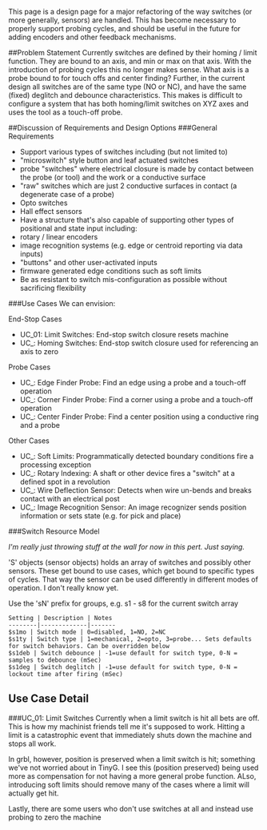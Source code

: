 This page is a design page for a major refactoring of the way switches (or more generally, sensors) are handled. This has become necessary to properly support probing cycles, and should be useful in the future for adding encoders and other feedback mechanisms.

##Problem Statement
Currently switches are defined by their homing / limit function. They are bound to an axis, and min or max on that axis. With the introduction of probing cycles this no longer makes sense. What axis is a probe bound to for touch offs and center finding? Further, in the current design all switches are of the same type (NO or NC), and have the same (fixed) deglitch and debounce characteristics. This makes is difficult to configure a system that has both homing/limit switches on XYZ axes and uses the tool as a touch-off probe.

##Discussion of Requirements and Design Options
###General Requirements

* Support various types of switches including (but not limited to)
 * "microswitch" style button and leaf actuated switches
 * probe "switches" where electrical closure is made by contact between the probe (or tool) and the work or a conductive surface
 * "raw" switches which are just 2 conductive surfaces in contact (a degenerate case of a probe) 
 * Opto switches
 * Hall effect sensors
* Have a structure that's also capable of supporting other types of positional and state input including:
 * rotary / linear encoders
 * image recognition systems (e.g. edge or centroid reporting via data inputs)
 * "buttons" and other user-activated inputs
 * firmware generated edge conditions such as soft limits
* Be as resistant to switch mis-configuration as possible without sacrificing flexibility

###Use Cases
We can envision:

End-Stop Cases
* UC_01: Limit Switches: End-stop switch closure resets machine
* UC_: Homing Switches: End-stop switch closure used for referencing an axis to zero

Probe Cases
* UC_: Edge Finder Probe: Find an edge using a probe and a touch-off operation
* UC_: Corner Finder Probe: Find a corner using a probe and a touch-off operation
* UC_: Center Finder Probe: Find a center position using a conductive ring and a probe

Other Cases
* UC_: Soft Limits: Programmatically detected boundary conditions fire a processing exception
* UC_: Rotary Indexing: A shaft or other device fires a "switch" at a defined spot in a revolution
* UC_: Wire Deflection Sensor: Detects when wire un-bends and breaks contact with an electrical post
* UC_: Image Recognition Sensor: An image recognizer sends position information or sets state (e.g. for pick and place)

###Switch Resource Model

_I'm really just throwing stuff at the wall for now in this pert. Just saying._

'S' objects (sensor objects) holds an array of switches and possibly other sensors. These get bound to use cases, which get bound to specific types of cycles. That way the sensor can be used differently in different modes of operation. I don't really know yet.

Use the 'sN' prefix for groups, e.g. s1 - s8 for the current switch array 

	Setting | Description | Notes
	--------|-------------|-------
	$s1mo | Switch mode | 0=disabled, 1=NO, 2=NC
	$s1ty | Switch type | 1=mechanical, 2=opto, 3=probe... Sets defaults for switch behaviors. Can be overridden below
	$s1deb | Switch debounce | -1=use default for switch type, 0-N = samples to debounce (mSec)
	$s1deg | Switch deglitch | -1=use default for switch type, 0-N = lockout time after firing (mSec)




## Use Case Detail
###UC_01: Limit Switches
Currently when a limit switch is hit all bets are off. This is how my machinist friends tell me it's supposed to work. Hitting a limit is a catastrophic event that immediately shuts down the machine and stops all work. 

In grbl, however, position is preserved when a limit switch is hit; something we've not worried about in TinyG. I see this (position preserved) being used more as compensation for not having a more general probe function. ALso, introducing soft limits should remove many of the cases where a limit will actually get hit. 

Lastly, there are some users who don't use switches at all and instead use probing to zero the machine
